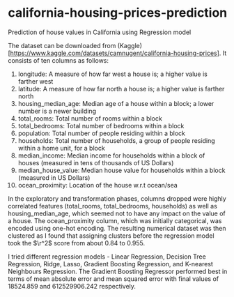 # california-housing-prices-prediction
Prediction of house values in California using Regression model

The dataset can be downloaded from (Kaggle)[https://www.kaggle.com/datasets/camnugent/california-housing-prices]. 
It consists of ten columns as follows:
1. longitude: A measure of how far west a house is; a higher value is farther west
2. latitude: A measure of how far north a house is; a higher value is farther north
3. housing_median_age: Median age of a house within a block; a lower number is a newer building
4. total_rooms: Total number of rooms within a block
5. total_bedrooms: Total number of bedrooms within a block
6. population: Total number of people residing within a block
7. households: Total number of households, a group of people residing within a home unit, for a block
8. median_income: Median income for households within a block of houses (measured in tens of thousands of US Dollars)
9. median_house_value: Median house value for households within a block (measured in US Dollars)
10. ocean_proximity: Location of the house w.r.t ocean/sea

In the exploratory and transformation phases, columns dropped were highly correlated features (total_rooms, total_bedrooms, households) as well as housing_median_age, which seemed not to have any impact on the value of a house. The ocean_proximity column, which was initially categorical, was encoded using one-hot encoding. The resulting numerical dataset was then clustered as I found that assigning clusters before the regression model took the $\r^2$ score from about 0.84 to 0.955.

I tried different regression models - Linear Regression, Decision Tree Regression, Ridge, Lasso, Gradient Boosting Regression, and K-nearest Neighbours Regression. The Gradient Boosting Regressor performed best in terms of mean absolute error and mean squared error with final values of 18524.859 and 612529906.242 respectively. 
